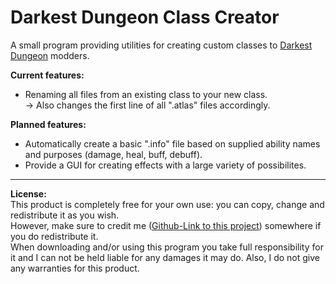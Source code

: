 # Darkest Dungeon Class Creator

A small program providing utilities for creating custom classes to 
[Darkest Dungeon](https://store.steampowered.com/app/262060/Darkest_Dungeon/) modders.

**Current features:**
- Renaming all files from an existing class to your new class.  
  -> Also changes the first line of all ".atlas" files accordingly.

**Planned features:**
- Automatically create a basic ".info" file based on supplied ability names and purposes (damage, heal, buff, debuff).
- Provide a GUI for creating effects with a large variety of possibilites.

_______  
**License:**  
This product is completely free for your own use: you can copy, change and redistribute it as you wish.  
However, make sure to credit me 
([Github-Link to this project](https://github.com/Koella1337/Darkest_Dungeon_Class_Creator)) 
somewhere if you do redistribute it.  
When downloading and/or using this program you take full responsibility for it and I can not be held liable for any damages it may do. Also, I do not give any warranties for this product.
